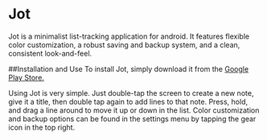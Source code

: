 # Jot
Jot is a minimalist list-tracking application for android. It features flexible color customization, a robust saving and backup system, and a clean, consistent look-and-feel.

##Installation and Use
To install Jot, simply download it from the [Google Play Store.](https://play.google.com/store/apps/details?id=com.yost.jot) 

Using Jot is very simple. Just double-tap the screen to create a new note, give it a title, then double tap again to add lines to that note. Press, hold, and drag a line around to move it up or down in the list. Color customization and backup options can be found in the settings menu by tapping the gear icon in the top right.
